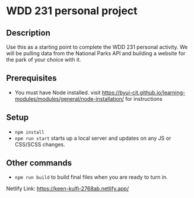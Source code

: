 # WDD 231 personal project

## Description

Use this as a starting point to complete the WDD 231 personal activity. We will be pulling data from the National Parks API and building a website for the park of your choice with it.

## Prerequisites

- You must have Node installed. visit https://byui-cit.github.io/learning-modules/modules/general/node-installation/ for instructions

## Setup

- `npm install`
- `npm run start` starts up a local server and updates on any JS or CSS/SCSS changes.

## Other commands

- `npm run build` to build final files when you are ready to turn in.


Netlify Link: https://keen-kulfi-2768ab.netlify.app/ 

